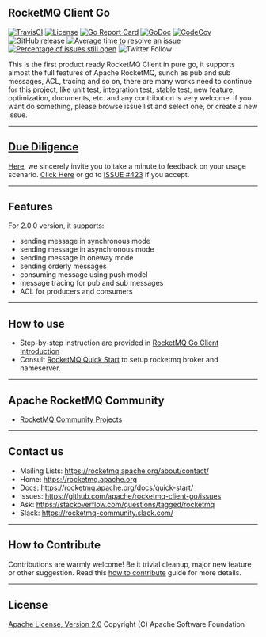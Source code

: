 ## RocketMQ Client Go 
[![TravisCI](https://travis-ci.org/apache/rocketmq-client-go.svg)](https://travis-ci.org/apache/rocketmq-client-go) 
[![License](https://img.shields.io/badge/license-Apache%202-4EB1BA.svg)](https://www.apache.org/licenses/LICENSE-2.0.html)
[![Go Report Card](https://goreportcard.com/badge/github.com/apache/rocketmq-client-go)](https://goreportcard.com/report/github.com/apache/rocketmq-client-go)
[![GoDoc](https://img.shields.io/badge/Godoc-reference-blue.svg)](https://godoc.org/github.com/apache/rocketmq-client-go)
[![CodeCov](https://codecov.io/gh/apache/rocketmq-client-go/branch/master/graph/badge.svg)](https://codecov.io/gh/apache/rocketmq-client-go)
[![GitHub release](https://img.shields.io/badge/release-download-default.svg)](https://github.com/apache/rocketmq-client-go/releases)
[![Average time to resolve an issue](http://isitmaintained.com/badge/resolution/apache/rocketmq-client-go.svg)](http://isitmaintained.com/project/apache/rocketmq-client-go "Average time to resolve an issue")
[![Percentage of issues still open](http://isitmaintained.com/badge/open/apache/rocketmq-client-go.svg)](http://isitmaintained.com/project/apache/rocketmq-client-go "Percentage of issues still open")
![Twitter Follow](https://img.shields.io/twitter/follow/ApacheRocketMQ?style=social)

This is the first product ready RocketMQ Client in pure go, it supports almost the full features of Apache RocketMQ, sunch as pub and sub messages, ACL, tracing and so on, there are many works need to continue for this project, like unit test, integration test, stable test, new feature,
optimization, documents, etc. and any contribution is very welcome. if you want do something, please browse issue list and select one, or create a new issue.

----------
## [Due Diligence](https://github.com/apache/rocketmq-client-go/issues/423)
[Here](https://github.com/apache/rocketmq-client-go/issues/423), we sincerely invite you to take a minute to feedback on your usage scenario. 
[Click Here](https://github.com/apache/rocketmq-client-go/issues/423) or go to [ISSUE #423](https://github.com/apache/rocketmq-client-go/issues/423) if you accept.

----------
## Features
For 2.0.0 version, it supports:
* sending message in synchronous mode
* sending message in asynchronous mode
* sending message in oneway mode
* sending orderly messages
* consuming message using push model
* message tracing for pub and sub messages
* ACL for producers and consumers

----------
## How to use
* Step-by-step instruction are provided in [RocketMQ Go Client Introduction](docs/Introduction.md)
* Consult [RocketMQ Quick Start](https://rocketmq.apache.org/docs/quick-start/) to setup rocketmq broker and nameserver.

----------
## Apache RocketMQ Community
* [RocketMQ Community Projects](https://github.com/apache/rocketmq-externals)

----------
## Contact us
* Mailing Lists: <https://rocketmq.apache.org/about/contact/>
* Home: <https://rocketmq.apache.org>
* Docs: <https://rocketmq.apache.org/docs/quick-start/>
* Issues: <https://github.com/apache/rocketmq-client-go/issues>
* Ask: <https://stackoverflow.com/questions/tagged/rocketmq>
* Slack: <https://rocketmq-community.slack.com/>
 
---------- 
## How to Contribute
  Contributions are warmly welcome! Be it trivial cleanup, major new feature or other suggestion. Read this [how to contribute](http://rocketmq.apache.org/docs/how-to-contribute/) guide for more details. 
   
   
----------
## License
  [Apache License, Version 2.0](http://www.apache.org/licenses/LICENSE-2.0.html) Copyright (C) Apache Software Foundation
